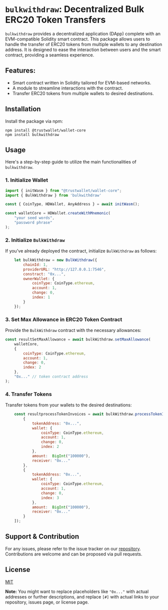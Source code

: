 # `bulkwithdraw`: Decentralized Bulk ERC20 Token Transfers

`bulkwithdraw` provides a decentralized application (DApp) complete with an EVM-compatible Solidity smart contract. This package allows users to handle the transfer of ERC20 tokens from multiple wallets to any destination address. It is designed to ease the interaction between users and the smart contract, providing a seamless experience.

## Features:

- Smart contract written in Solidity tailored for EVM-based networks.
- A module to streamline interactions with the contract.
- Transfer ERC20 tokens from multiple wallets to desired destinations.

## Installation

Install the package via npm:

```
npm install @trustwallet/wallet-core
npm install bulkwithdraw
```

## Usage

Here's a step-by-step guide to utilize the main functionalities of `bulkwithdraw`.

### 1. Initialize Wallet

```javascript
import { initWasm } from "@trustwallet/wallet-core";
import { BulkWithdraw } from 'bulkwithdraw'

const { CoinType, HDWallet, AnyAddress } = await initWasm();

const walletCore = HDWallet.createWithMnemonic(
	"your seed words",
	"password phrase"
);
```

### 2. Initialize `BulkWithdraw`

If you've already deployed the contract, initialize `BulkWithdraw` as follows:

```javascript
    let bulkWithdraw = new BulkWithdraw({
        chainId: 1,
        providerURL: "http://127.0.0.1:7546",
        constract: "0x...",
        ownerWallet: {
            coinType: CoinType.ethereum,
            account: 1,
            change: 0,
            index: 1
        }
    });
```

### 3. Set Max Allowance in ERC20 Token Contract

Provide the `BulkWithdraw` contract with the necessary allowances:

```javascript
const resultSetMaxAllowance = await bulkWithdraw.setMaxAllowance(
	walletCore,
	{
		coinType: CoinType.ethereum,
		account: 1,
		change: 0,
		index: 2
	},
	"0x..." // token contract address
);
```

### 4. Transfer Tokens

Transfer tokens from your wallets to the desired destinations:

```javascript
    const resultprocessTokenInvoices = await bulkWithdraw.processTokenInvoices(walletCore, [
        {
            tokenAddress: "0x...",
            wallet: {
                coinType: CoinType.ethereum,
                account: 1,
                change: 0,
                index: 2
            },
            amount:  BigInt("100000"),
            receiver: "0x..."
        },
        {
            tokenAddress: "0x...",
            wallet: {
                coinType: CoinType.ethereum,
                account: 1,
                change: 0,
                index: 3
            },
            amount:  BigInt("100000"),
            receiver: "0x..."
        }
    ]);
```

## Support & Contribution

For any issues, please refer to the issue tracker on our [repository](#). Contributions are welcome and can be proposed via pull requests.

## License

[MIT](#)

**Note:** You might want to replace placeholders like `"0x..."` with actual addresses or further descriptions, and replace `[#]` with actual links to your repository, issues page, or license page.
